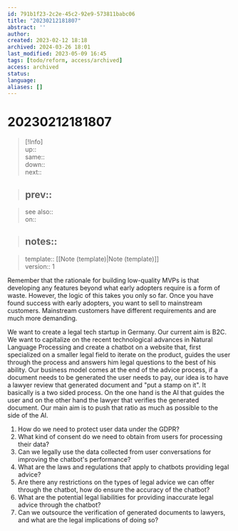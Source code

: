 ```yaml
---
id: 791b1f23-2c2e-45c2-92e9-573811babc06
title: "20230212181807"
abstract: ''
author: 
created: 2023-02-12 18:18
archived: 2024-03-26 18:01
last_modified: 2023-05-09 16:45
tags: [todo/reform, access/archived]
access: archived
status: 
language: 
aliases: []
---
```


# 20230212181807

> [!Info]  
> up::  
> same::  
> down::  
> next::  
>

> prev::
> ---  

>
> see also::  
> on::  
>

> notes::
> ---

>
> template:: [[Note (template)|Note (template)]]  
> version:: 1

Remember that the rationale for building low-quality MVPs is that developing any features beyond what early adopters require is a form of waste. However, the logic of this takes you only so far. Once you have found success with early adopters, you want to sell to mainstream customers. Mainstream customers have different requirements and are much more demanding.

We want to create a legal tech startup in Germany. Our current aim is B2C. We want to capitalize on the recent technological advances in Natural Language Processing and create a chatbot on a website that, first specialized on a smaller legal field to iterate on the product, guides the user through the process and answers him legal questions to the best of his ability. Our business model comes at the end of the advice process, if a document needs to be generated the user needs to pay, our idea is to have a lawyer review that generated document and "put a stamp on it". It basically is a two sided process. On the one hand is the AI that guides the user and on the other hand the lawyer that verifies the generated document. Our main aim is to push that ratio as much as possible to the side of the AI.

1. How do we need to protect user data under the GDPR?
2. What kind of consent do we need to obtain from users for processing their data?
3. Can we legally use the data collected from user conversations for improving the chatbot's performance?
4. What are the laws and regulations that apply to chatbots providing legal advice?
5. Are there any restrictions on the types of legal advice we can offer through the chatbot, how do ensure the accuracy of the chatbot?
6. What are the potential legal liabilities for providing inaccurate legal advice through the chatbot?
7. Can we outsource the verification of generated documents to lawyers, and what are the legal implications of doing so?
